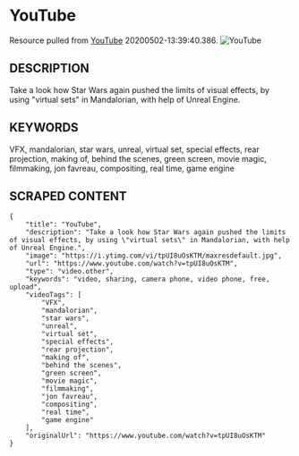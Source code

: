 
# YouTube
Resource pulled from [YouTube](https://www.youtube.com/watch?v=tpUI8uOsKTM) 20200502-13:39:40.386.
![YouTube](https://i.ytimg.com/vi/tpUI8uOsKTM/maxresdefault.jpg)

## DESCRIPTION
Take a look how Star Wars again pushed the limits of visual effects, by using "virtual sets" in Mandalorian, with help of Unreal Engine.

## KEYWORDS

VFX, mandalorian, star wars, unreal, virtual set, special effects, rear projection, making of, behind the scenes, green screen, movie magic, filmmaking, jon favreau, compositing, real time, game engine

## SCRAPED CONTENT
```
{
    "title": "YouTube",
    "description": "Take a look how Star Wars again pushed the limits of visual effects, by using \"virtual sets\" in Mandalorian, with help of Unreal Engine.",
    "image": "https://i.ytimg.com/vi/tpUI8uOsKTM/maxresdefault.jpg",
    "url": "https://www.youtube.com/watch?v=tpUI8uOsKTM",
    "type": "video.other",
    "keywords": "video, sharing, camera phone, video phone, free, upload",
    "videoTags": [
        "VFX",
        "mandalorian",
        "star wars",
        "unreal",
        "virtual set",
        "special effects",
        "rear projection",
        "making of",
        "behind the scenes",
        "green screen",
        "movie magic",
        "filmmaking",
        "jon favreau",
        "compositing",
        "real time",
        "game engine"
    ],
    "originalUrl": "https://www.youtube.com/watch?v=tpUI8uOsKTM"
}
```
